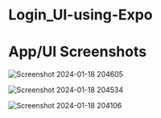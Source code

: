 ﻿# Login_UI-using-Expo

# App/UI Screenshots 

![Screenshot 2024-01-18 204605](https://github.com/RohitPatra-2002/Login_UI-using-Expo/assets/119285694/51c481dc-8fbf-45dc-853a-bb2c6959d773)

![Screenshot 2024-01-18 204534](https://github.com/RohitPatra-2002/Login_UI-using-Expo/assets/119285694/848a3f79-65ee-4d5f-96bc-8f52d329d39f)

![Screenshot 2024-01-18 204106](https://github.com/RohitPatra-2002/Login_UI-using-Expo/assets/119285694/4f03d370-fc1a-4ca2-8b6e-30769f33ce9b)
